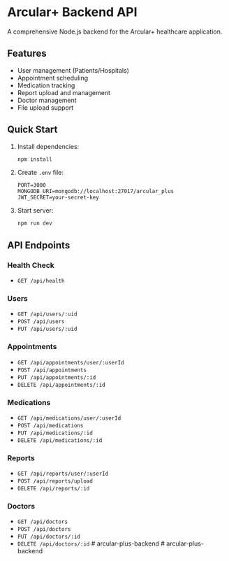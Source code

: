 # Arcular+ Backend API

A comprehensive Node.js backend for the Arcular+ healthcare application.

## Features

- User management (Patients/Hospitals)
- Appointment scheduling
- Medication tracking
- Report upload and management
- Doctor management
- File upload support

## Quick Start

1. Install dependencies:
   ```bash
   npm install
   ```

2. Create `.env` file:
   ```env
   PORT=3000
   MONGODB_URI=mongodb://localhost:27017/arcular_plus
   JWT_SECRET=your-secret-key
   ```

3. Start server:
   ```bash
   npm run dev
   ```

## API Endpoints

### Health Check
- `GET /api/health`

### Users
- `GET /api/users/:uid`
- `POST /api/users`
- `PUT /api/users/:uid`

### Appointments
- `GET /api/appointments/user/:userId`
- `POST /api/appointments`
- `PUT /api/appointments/:id`
- `DELETE /api/appointments/:id`

### Medications
- `GET /api/medications/user/:userId`
- `POST /api/medications`
- `PUT /api/medications/:id`
- `DELETE /api/medications/:id`

### Reports
- `GET /api/reports/user/:userId`
- `POST /api/reports/upload`
- `DELETE /api/reports/:id`

### Doctors
- `GET /api/doctors`
- `POST /api/doctors`
- `PUT /api/doctors/:id`
- `DELETE /api/doctors/:id` #   a r c u l a r - p l u s - b a c k e n d  
 #   a r c u l a r - p l u s - b a c k e n d  
 